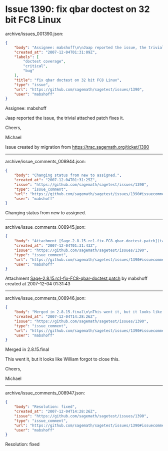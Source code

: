 # Issue 1390: fix qbar doctest on 32 bit FC8 Linux

archive/issues_001390.json:
```json
{
    "body": "Assignee: mabshoff\n\nJaap reported the issue, the trivial attached patch fixes it.\n\nCheers,\n\nMichael\n\nIssue created by migration from https://trac.sagemath.org/ticket/1390\n\n",
    "created_at": "2007-12-04T01:31:09Z",
    "labels": [
        "doctest coverage",
        "critical",
        "bug"
    ],
    "title": "fix qbar doctest on 32 bit FC8 Linux",
    "type": "issue",
    "url": "https://github.com/sagemath/sagetest/issues/1390",
    "user": "mabshoff"
}
```
Assignee: mabshoff

Jaap reported the issue, the trivial attached patch fixes it.

Cheers,

Michael

Issue created by migration from https://trac.sagemath.org/ticket/1390





---

archive/issue_comments_008944.json:
```json
{
    "body": "Changing status from new to assigned.",
    "created_at": "2007-12-04T01:31:25Z",
    "issue": "https://github.com/sagemath/sagetest/issues/1390",
    "type": "issue_comment",
    "url": "https://github.com/sagemath/sagetest/issues/1390#issuecomment-8944",
    "user": "mabshoff"
}
```

Changing status from new to assigned.



---

archive/issue_comments_008945.json:
```json
{
    "body": "Attachment [Sage-2.8.15.rc1-fix-FC8-qbar-doctest.patch](tarball://root/attachments/some-uuid/ticket1390/Sage-2.8.15.rc1-fix-FC8-qbar-doctest.patch) by mabshoff created at 2007-12-04 01:31:43",
    "created_at": "2007-12-04T01:31:43Z",
    "issue": "https://github.com/sagemath/sagetest/issues/1390",
    "type": "issue_comment",
    "url": "https://github.com/sagemath/sagetest/issues/1390#issuecomment-8945",
    "user": "mabshoff"
}
```

Attachment [Sage-2.8.15.rc1-fix-FC8-qbar-doctest.patch](tarball://root/attachments/some-uuid/ticket1390/Sage-2.8.15.rc1-fix-FC8-qbar-doctest.patch) by mabshoff created at 2007-12-04 01:31:43



---

archive/issue_comments_008946.json:
```json
{
    "body": "Merged in 2.8.15.final\n\nThis went it, but it looks like William forgot to close this.\n\nCheers,\n\nMichael",
    "created_at": "2007-12-04T14:28:26Z",
    "issue": "https://github.com/sagemath/sagetest/issues/1390",
    "type": "issue_comment",
    "url": "https://github.com/sagemath/sagetest/issues/1390#issuecomment-8946",
    "user": "mabshoff"
}
```

Merged in 2.8.15.final

This went it, but it looks like William forgot to close this.

Cheers,

Michael



---

archive/issue_comments_008947.json:
```json
{
    "body": "Resolution: fixed",
    "created_at": "2007-12-04T14:28:26Z",
    "issue": "https://github.com/sagemath/sagetest/issues/1390",
    "type": "issue_comment",
    "url": "https://github.com/sagemath/sagetest/issues/1390#issuecomment-8947",
    "user": "mabshoff"
}
```

Resolution: fixed

